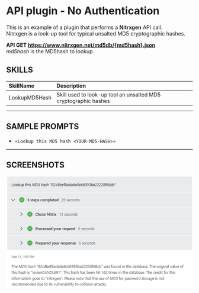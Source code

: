 # API plugin - No Authentication

This is an example of a plugin that performs a **Nitrxgen** API call. <br>
Nitrxgen is a look-up tool for typical unsalted MD5 cryptographic hashes.

**API GET https://www.nitrxgen.net/md5db/{md5hash}.json** <br>
_md5hash_ is the MD5hash to lookup. <br>

## SKILLS

| SkillName | Description |
|     :---         |     :---      |
| LookupMD5Hash | Skill used to look-up tool an unsalted MD5 cryptographic hashes   |

---

## SAMPLE PROMPTS

- `«Lookup this MD5 hash <YOUR-MD5-HASH>»`
---

## SCREENSHOTS
<div align="center">
  <img src="https://github.com/mariocuomo/Experimenting-With-Security-Copilot/blob/main/img/api_noauth.png" width="700"> </img>
</div>
